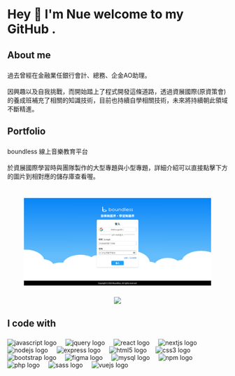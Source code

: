 <h1 align="left">Hey 👋 I'm Nue welcome to my GitHub .</h1>

###

<h2 align="left">About me</h2>

###

<p align="left">過去曾經在金融業任銀行會計、總務、企金AO助理。<br><br>因興趣以及自我挑戰，而開始踏上了程式開發這條道路，透過資展國際(原資策會)的養成班補充了相關的知識技術，目前也持續自學相關技術，未來將持續朝此領域不斷精進。</p>

###

<h2 align="left">Portfolio</h2>

###

<p align="left">boundless 線上音樂教育平台<br><br>於資展國際學習時與團隊製作的大型專題與小型專題，詳細介紹可以直接點擊下方的圖片到相對應的儲存庫查看喔。</p>

###

<br clear="both">

<div align="center">
  <a href="https://github.com/Mstarcra/boundless" target="_blank">
    <img height="200" src="https://github.com/Mstarcra/boundless/blob/main/sampleimg.png"  />
  </a>
</div>

###

<div align="center">
  <a href="https://github.com/Mstarcra/boundless_back_end" target="_blank">
    <img height="240" src="https://i.imgur.com/K9ORCdZ.png"  />
  </a>
</div>

###

<h2 align="left">I code with</h2>

###

<div align="left">
  <img src="https://cdn.jsdelivr.net/gh/devicons/devicon/icons/javascript/javascript-original.svg" height="40" alt="javascript logo"  />
  <img width="12" />
  <img src="https://cdn.jsdelivr.net/gh/devicons/devicon/icons/jquery/jquery-original.svg" height="40" alt="jquery logo"  />
  <img width="12" />
  <img src="https://cdn.jsdelivr.net/gh/devicons/devicon/icons/react/react-original.svg" height="40" alt="react logo"  />
  <img width="12" />
  <img src="https://cdn.jsdelivr.net/gh/devicons/devicon/icons/nextjs/nextjs-original.svg" height="40" alt="nextjs logo"  />
  <img width="12" />
  <img src="https://cdn.jsdelivr.net/gh/devicons/devicon/icons/nodejs/nodejs-original.svg" height="40" alt="nodejs logo"  />
  <img width="12" />
  <img src="https://cdn.jsdelivr.net/gh/devicons/devicon/icons/express/express-original.svg" height="40" alt="express logo"  />
  <img width="12" />
  <img src="https://cdn.jsdelivr.net/gh/devicons/devicon/icons/html5/html5-original.svg" height="40" alt="html5 logo"  />
  <img width="12" />
  <img src="https://cdn.jsdelivr.net/gh/devicons/devicon/icons/css3/css3-original.svg" height="40" alt="css3 logo"  />
  <img width="12" />
  <img src="https://cdn.jsdelivr.net/gh/devicons/devicon/icons/bootstrap/bootstrap-original.svg" height="40" alt="bootstrap logo"  />
  <img width="12" />
  <img src="https://cdn.jsdelivr.net/gh/devicons/devicon/icons/figma/figma-original.svg" height="40" alt="figma logo"  />
  <img width="12" />
  <img src="https://cdn.jsdelivr.net/gh/devicons/devicon/icons/mysql/mysql-original.svg" height="40" alt="mysql logo"  />
  <img width="12" />
  <img src="https://cdn.jsdelivr.net/gh/devicons/devicon/icons/npm/npm-original-wordmark.svg" height="40" alt="npm logo"  />
  <img width="12" />
  <img src="https://cdn.jsdelivr.net/gh/devicons/devicon/icons/php/php-original.svg" height="40" alt="php logo"  />
  <img width="12" />
  <img src="https://cdn.jsdelivr.net/gh/devicons/devicon/icons/sass/sass-original.svg" height="40" alt="sass logo"  />
  <img width="12" />
  <img src="https://cdn.jsdelivr.net/gh/devicons/devicon/icons/vuejs/vuejs-original.svg" height="40" alt="vuejs logo"  />
</div>

###

